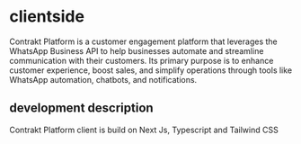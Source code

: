 # clientside
Contrakt Platform is a customer engagement platform that leverages the WhatsApp Business API to help businesses automate and streamline communication with their customers. Its primary purpose is to enhance customer experience, boost sales, and simplify operations through tools like WhatsApp automation, chatbots, and notifications.

## development description
Contrakt Platform client is build on Next Js, Typescript and Tailwind CSS

